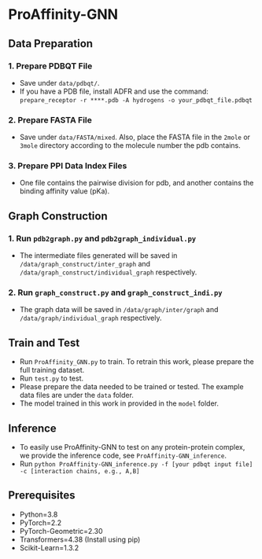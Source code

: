 # ProAffinity-GNN

## Data Preparation

### 1. Prepare PDBQT File
- Save under `data/pdbqt/`.
- If you have a PDB file, install ADFR and use the command:
  `prepare_receptor -r ****.pdb -A hydrogens -o your_pdbqt_file.pdbqt`


### 2. Prepare FASTA File
- Save under `data/FASTA/mixed`. Also, place the FASTA file in the `2mole` or `3mole` directory according to the molecule number the pdb contains.

### 3. Prepare PPI Data Index Files
- One file contains the pairwise division for pdb, and another contains the binding affinity value (pKa).

## Graph Construction

### 1. Run `pdb2graph.py` and `pdb2graph_individual.py`
- The intermediate files generated will be saved in `/data/graph_construct/inter_graph` and `/data/graph_construct/individual_graph` respectively.

### 2. Run `graph_construct.py` and `graph_construct_indi.py`
- The graph data will be saved in `/data/graph/inter/graph` and `/data/graph/individual_graph` respectively.

## Train and Test

- Run `ProAffinity_GNN.py` to train. To retrain this work, please prepare the full training dataset.
- Run `test.py` to test.
- Please prepare the data needed to be trained or tested. The example data files are under the `data` folder.
- The model trained in this work in provided in the `model` folder.

## Inference

- To easily use ProAffinity-GNN to test on any protein-protein complex, we provide the inference code, see `ProAffinity-GNN_inference`.
- Run `python ProAffinity-GNN_inference.py -f [your pdbqt input file] -c [interaction chains, e.g., A,B]`

## Prerequisites

- Python=3.8
- PyTorch=2.2
- PyTorch-Geometric=2.30
- Transformers=4.38 (Install using pip)
- Scikit-Learn=1.3.2

